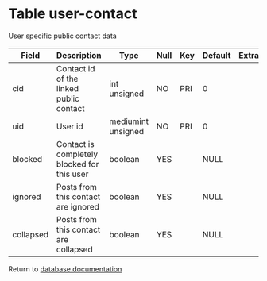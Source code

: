 Table user-contact
===========
User specific public contact data

| Field | Description | Type | Null | Key | Default | Extra |
| ----- | ----------- | ---- | ---- | --- | ------- | ----- |
| cid | Contact id of the linked public contact | int unsigned | NO | PRI | 0 |  |    
| uid | User id | mediumint unsigned | NO | PRI | 0 |  |    
| blocked | Contact is completely blocked for this user | boolean | YES |  | NULL |  |    
| ignored | Posts from this contact are ignored | boolean | YES |  | NULL |  |    
| collapsed | Posts from this contact are collapsed | boolean | YES |  | NULL |  |    

Return to [database documentation](help/database)

